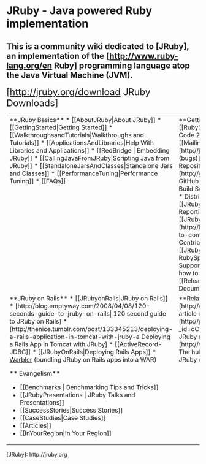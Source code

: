 JRuby - Java powered Ruby implementation
========================================
## This is a community wiki dedicated to [JRuby], an implementation of the [http://www.ruby-lang.org/en Ruby] programming language atop the Java Virtual Machine (JVM).
<span style="font-size:x-large">[http://jruby.org/download JRuby Downloads]</span>

<table width="100%" cellpadding="10">
<tr valign="top">
<td>
**JRuby Basics**
* [[AboutJRuby|About JRuby]]
* [[GettingStarted|Getting Started]]
* [[WalkthroughsandTutorials|Walkthroughs and Tutorials]]
* [[ApplicationsAndLibraries|Help With Libraries and Applications]]
* [[RedBridge | Embedding JRuby]]
* [[CallingJavaFromJRuby|Scripting Java from JRuby]]
* [[StandaloneJarsAndClasses|Standalone Jars and Classes]]
* [[PerformanceTuning|Performance Tuning]]
* [[FAQs]]
</td>
<td width="50%">
**Getting Involved**
* [[RubySummerOfCode2010|Ruby Summer of Code 2010!]]
* Communicate: [[MailingLists|Mailing Lists]], [[IRC]], [http://jira.codehaus.org/browse/JRUBY JIRA (bugs)]
* Code: [http://jruby.org/git Main Repository], [http://github.com/jruby/jruby/tree/master GitHub mirror]
* Status: [http://ci.jruby.org Build Server]
* Design/Internals: [[Internals]]
* Distributions: [[JRubyDistributions]]
* [[JRubyBugReportingStyleGuide|JRuby Bug Reporting Style Guide]]
* [[JRubyStyleGuide|JRuby Style Guide]]
* [http://blog.emptyway.com/2008/03/27/how-to-contribute-to-jruby-effectively How to Contribute to JRuby Effectively]
* [[JRubyAndRubySpecs|JRuby and RubySpecs]]
* [[Ruby1_9Support|Ruby 1.9 Support]] - Remaining work to be done and how to contribute
* [[ReleaseDocumentation|Release Documentation]]
* [[RoadMap]]
</td>
</tr>
<tr valign="top">
<td>
**JRuby on Rails**
* [[JRubyonRails|JRuby on Rails]]
* [http://blog.emptyway.com/2008/04/08/120-seconds-guide-to-jruby-on-rails| 120 second guide to JRuby on Rails]
*[http://thenice.tumblr.com/post/133345213/deploying-a-rails-application-in-tomcat-with-jruby-a Deploying a Rails App in Tomcat with JRuby]
* [[ActiveRecord-JDBC]]
* [[JRubyOnRails|Deploying Rails Apps]]   
* <a href="{{project warbler page Home}}">Warbler</a> (bundling JRuby on Rails apps into a WAR)

** Evangelism**
* [[Benchmarks | Benchmarking Tips and Tricks]]
* [[JRubyPresentations | JRuby Talks and Presentations]]
* [[SuccessStories|Success Stories]]
* [[CaseStudies|Case Studies]]
* [[Articles]]
* [[InYourRegion|In Your Region]]
</td>
<td>
**Related Websites**
* [http://en.wikipedia.org/wiki/JRuby JRuby's article on Wikipedia]
* [http://pipes.yahoo.com/pipes/pipe.info?_id=oCCxOv9w3BGq_aM_1vC6Jw Fresh JRuby news Yahoo Pipes aggregator]
* [http://www.jrubyhub.com JRubyHub.com: The hub for all resources related to JRuby and JRuby on Rails resources]
</td>
<td> &nbsp; </td>
</tr>
</table>
[JRuby]: http://jruby.org
